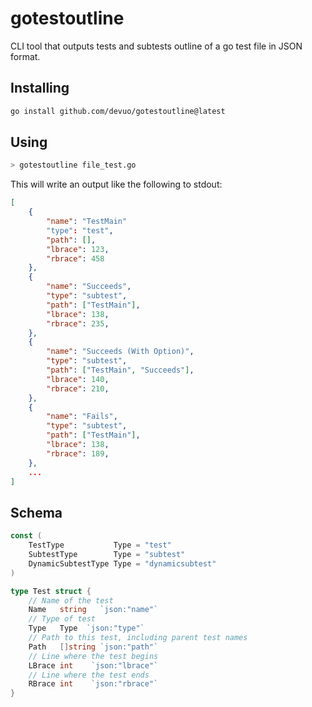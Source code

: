 # gotestoutline

CLI tool that outputs tests and subtests outline of a go test file in JSON format.

## Installing

```sh
go install github.com/devuo/gotestoutline@latest
```

## Using

```sh
> gotestoutline file_test.go
```

This will write an output like the following to stdout:

```json
[
    {
        "name": "TestMain"
        "type": "test",
        "path": [],
        "lbrace": 123,
        "rbrace": 458
    },
    {
        "name": "Succeeds",
        "type": "subtest",
        "path": ["TestMain"],
        "lbrace": 138,
        "rbrace": 235,
    },
    {
        "name": "Succeeds (With Option)",
        "type": "subtest",
        "path": ["TestMain", "Succeeds"],
        "lbrace": 140,
        "rbrace": 210,
    },
    {
        "name": "Fails",
        "type": "subtest",
        "path": ["TestMain"],
        "lbrace": 138,
        "rbrace": 189,
    },
    ...
]
```

## Schema

```go
const (
    TestType           Type = "test"
    SubtestType        Type = "subtest"
    DynamicSubtestType Type = "dynamicsubtest"
)

type Test struct {
    // Name of the test
    Name   string   `json:"name"`
    // Type of test
    Type   Type  `json:"type"`
    // Path to this test, including parent test names
    Path   []string `json:"path"`
    // Line where the test begins
    LBrace int    `json:"lbrace"`
    // Line where the test ends
    RBrace int    `json:"rbrace"`
}
```
